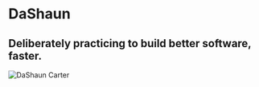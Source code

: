 # DaShaun
## Deliberately practicing to build better software, faster.

![DaShaun Carter](https://github.com/dashaun/abstracts/blob/main/images/profile_square.png)


